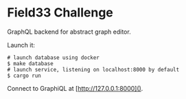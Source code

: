 # Field33 Challenge

GraphQL backend for abstract graph editor.

Launch it:

```
# launch database using docker
$ make database
# launch service, listening on localhost:8000 by default
$ cargo run
```

Connect to GraphiQL at [http://127.0.0.1:8000]().
